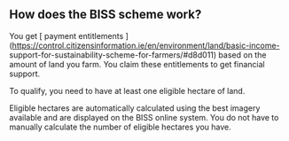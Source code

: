 ##  How does the BISS scheme work?

You get [ payment entitlements
](https://control.citizensinformation.ie/en/environment/land/basic-income-
support-for-sustainability-scheme-for-farmers/#d8d011) based on the amount of
land you farm. You claim these entitlements to get financial support.

To qualify, you need to have at least one eligible hectare of land.

Eligible hectares are automatically calculated using the best imagery
available and are displayed on the BISS online system. You do not have to
manually calculate the number of eligible hectares you have.
